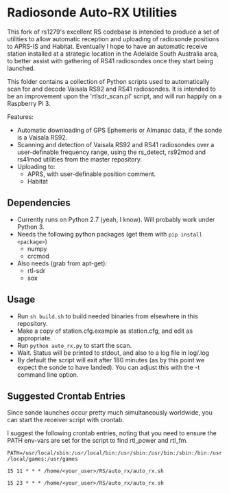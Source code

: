 Radiosonde Auto-RX Utilities
============================
This fork of rs1279's excellent RS codebase is intended to produce a set of utilities to allow automatic
reception and uploading of radiosonde positions to APRS-IS and Habitat. 
Eventually I hope to have an automatic receive station installed at a strategic location in the 
Adelaide South Australia area, to better assist with gathering of RS41 radiosondes once they start being
launched.

This folder contains a collection of Python scripts used to automatically scan for and decode Vaisala RS92 and RS41 radiosondes.
It is intended to be an improvement upon the 'rtlsdr_scan.pl' script, and will run happily on a Raspberry Pi 3. 

Features:
* Automatic downloading of GPS Ephemeris or Almanac data, if the sonde is a Vaisala RS92.
* Scanning and detection of Vaisala RS92 and RS41 radiosondes over a user-definable frequency range, using the rs_detect, rs92mod and rs41mod utilities from the master repository. 
* Uploading to:
  * APRS, with user-definable position comment.
  * Habitat

Dependencies
------------
* Currently runs on Python 2.7 (yeah, I know). Will probably work under Python 3.
* Needs the following python packages (get them with `pip install <package>`)
  * numpy
  * crcmod
* Also needs (grab from apt-get):
  * rtl-sdr
  * sox

Usage
-----
* Run `sh build.sh` to build needed binaries from elsewhere in this repository.
* Make a copy of station.cfg.example as station.cfg, and edit as appropriate.
* Run `python auto_rx.py` to start the scan.
* Wait. Status will be printed to stdout, and also to a log file in log/<timestamp>.log
* By default the script will exit after 180 minutes (as by this point we expect the sonde to have landed). You can adjust this with the -t command line option.


Suggested Crontab Entries
-------------------------
Since sonde launches occur pretty much simultaneously worldwide, you can start the receiver script with crontab.

I suggest the following crontab entries, noting that you need to ensure the PATH env-vars are set for the script to find rtl_power and rtl_fm.

`PATH=/usr/local/sbin:/usr/local/bin:/usr/sbin:/usr/bin:/sbin:/bin:/usr/local/games:/usr/games`

`15 11 * * * /home/<your_user>/RS/auto_rx/auto_rx.sh`

`15 23 * * * /home/<your_user>/RS/auto_rx/auto_rx.sh`

